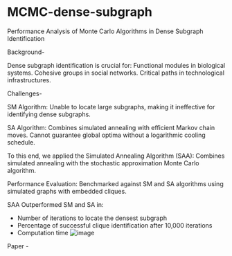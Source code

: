 # MCMC-dense-subgraph
Performance Analysis of Monte Carlo Algorithms in Dense Subgraph Identification 

Background- 

Dense subgraph identification is crucial for: 
Functional modules in biological systems.
Cohesive groups in social networks.
Critical paths in technological infrastructures.

Challenges- 

SM Algorithm:
Unable to locate large subgraphs, making it ineffective for identifying dense subgraphs.

SA Algorithm:
Combines simulated annealing with efficient Markov chain moves.
Cannot guarantee global optima without a logarithmic cooling schedule.

To this end, we applied the Simulated Annealing Algorithm (SAA):
Combines simulated annealing with the stochastic approximation Monte Carlo algorithm.

Performance Evaluation:
Benchmarked against SM and SA algorithms using simulated graphs with embedded cliques.

SAA Outperformed SM and SA in:
- Number of iterations to locate the densest subgraph 
- Percentage of successful clique identification after 10,000 iterations 
- Computation time
![image](https://github.com/user-attachments/assets/9631ae91-3de0-4972-969c-a020dc40d9e4)

Paper - 
